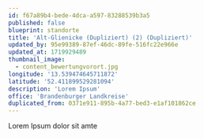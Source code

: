 ```yaml
---
id: f67a89b4-bede-4dca-a597-83288539b3a5
published: false
blueprint: standorte
title: 'Alt-Glienicke (Dupliziert) (2) (Dupliziert)'
updated_by: 95e99389-87ef-46dc-89fe-516fc22e966e
updated_at: 1719929489
thumbnail_image:
  - content_bewertungvorort.jpg
longitude: '13.539474645711872'
latitude: '52.411899529281094'
description: 'Lorem Ipsum'
office: 'Brandenburger Landkreise'
duplicated_from: 0371e911-895b-4a77-bed3-e1af101862ce
---
```

Lorem Ipsum dolor sit amte